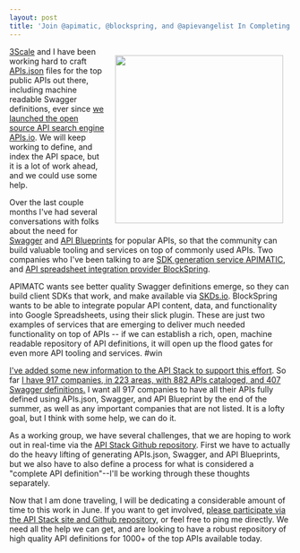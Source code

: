 ```yaml
---
layout: post
title: 'Join @apimatic, @blockspring, and @apievangelist In Completing API Definitions For 1000 Companies In The API Stack'
---
```

<p><a href="http://theapistack.com"><img style="padding: 15px;" src="https://s3.amazonaws.com/kinlane-productions/api-stack/api-stack-logo.png" alt="" width="300" align="right" /></a></p>
<p><a href="http://www.3scale.net/">3Scale</a> and I have been working hard to craft <a href="http://apisjson.org">APIs.json</a> files for the top public APIs out there, including machine readable Swagger definitions, ever since <a href="http://apievangelist.com/2014/07/03/an-open-source-distributed-api-search-engine/">we launched the open source API search engine APIs.io</a>. We will keep working to define, and index the API space, but it is a lot of work ahead, and we could use some help.</p>
<p>Over the last couple months I've had several conversations with folks about the need for <a href="http://swagger.io">Swagger</a> and <a href="http://apiblueprint.org">API Blueprints</a> for popular APIs, so that the community can build valuable tooling and services on top of commonly used APIs. Two companies who I've been talking to are&nbsp;<a href="http://apimatic.io">SDK generation service APIMATIC</a>, and <a href="http://blockspring.com">API spreadsheet integration provider BlockSpring</a>.</p>
<p>APIMATC wants see better quality Swagger definitions emerge, so they can build client SDKs that work, and make available via <a href="http://sdks.io">SKDs.io</a>. BlockSpring wants to be able to integrate popular API content, data, and functionality into Google Spreadsheets, using their slick plugin. These are just two examples of services that are emerging to deliver much needed functionality on top of APIs -- if we can establish a rich, open, machine readable repository of API definitions, it will open up the flood gates for even more API tooling and services. #win</p>
<p><a href="http://apievangelist.com/2014/07/03/an-open-source-distributed-api-search-engine/">I've added some new information to the API Stack to support this effort</a>. So far <a href="http://theapistack.com/companies.html">I have&nbsp;917 companies, in 223 areas, with 882 APIs cataloged, and 407 Swagger definitions.</a> I want all 917 companies to have all their APIs fully defined using APIs.json, Swagger, and API Blueprint by the end of the summer, as well as any important companies that are not listed. It is a lofty goal, but I think with some help, we can do it.</p>
<p>As a working group, we have several challenges, that we are hoping to work out in real-time via the <a href="https://github.com/api-stack/api-stack">API Stack Github repository</a>. First we have to actually do the heavy lifting of generating APIs.json, Swagger, and API Blueprints, but we also have to also define a process for what is considered a "complete API definition"--I'll be working through these thoughts separately.</p>
<p>Now that I am done traveling, I will be dedicating a considerable amount of time to this work in June. If you want to get involved, <a href="https://github.com/api-stack/api-stack">please participate via the API Stack site and Github repository</a>, or feel free to ping me directly. We need all the help we can get, and are looking to have a robust repository of high quality API definitions for 1000+ of the top APIs available today.</p>